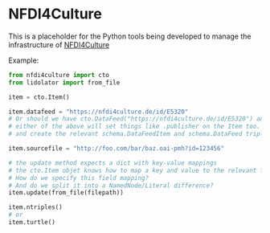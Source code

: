 # NFDI4Culture

This is a placeholder for the Python tools being developed to manage the infrastructure of [NFDI4Culture](https://nfdi4culture.de/)

Example:

```python
from nfdi4culture import cto
from lidolator import from_file

item = cto.Item()

item.datafeed = "https://nfdi4culture.de/id/E5320"
# Or should we have cto.DataFeed("https://nfdi4culture.de/id/E5320") and the rest happens from there?
# either of the above will set things like .publisher on the Item too.
# and create the relevant schema.DataFeedItem and schema.DataFeed triples?

item.sourcefile = "http://foo.com/bar/baz.oai-pmh?id=123456"

# the update method expects a dict with key-value mappings
# the cto.Item objet knows how to map a key and value to the relevant fields.
# How do we specify this field mapping?
# And do we split it into a NamedNode/Literal difference?
item.update(from_file(filepath))

item.ntriples()
# or
item.turtle()
```
